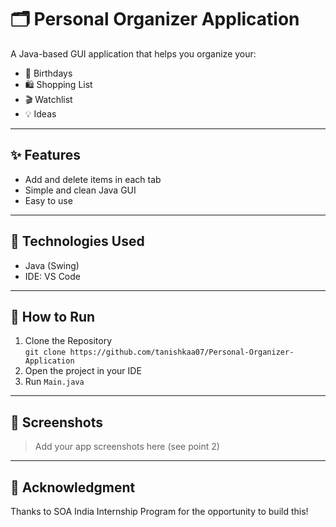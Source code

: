 # 🗂️ Personal Organizer Application

A Java-based GUI application that helps you organize your:
- 🎂 Birthdays
- 🛍️ Shopping List
- 🎬 Watchlist
- 💡 Ideas

---

## ✨ Features

- Add and delete items in each tab
- Simple and clean Java GUI
- Easy to use

---

## 🔧 Technologies Used

- Java (Swing)
- IDE: VS Code 

---

## 🚀 How to Run

1. Clone the Repository   
   `git clone https://github.com/tanishkaa07/Personal-Organizer-Application`
2. Open the project in your IDE
3. Run `Main.java`

---

## 📸 Screenshots

> Add your app screenshots here (see point 2)

---

## 🙏 Acknowledgment

Thanks to SOA India Internship Program for the opportunity to build this!
